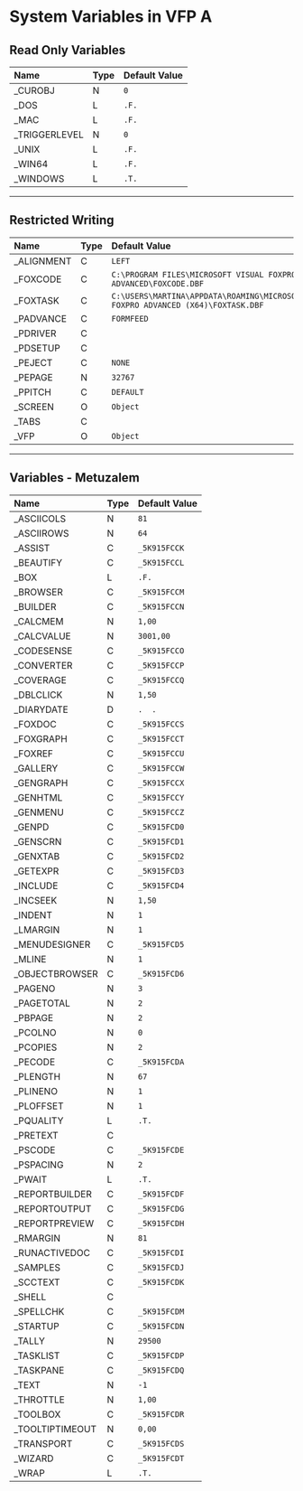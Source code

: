 # System Variables in VFP A
## Read Only Variables
| Name  | Type | Default Value |
|:------------- |:------------- |:------------- |
| \_CUROBJ | N | `0` |
| \_DOS | L | `.F.` |
| \_MAC | L | `.F.` |
| \_TRIGGERLEVEL | N | `0` |
| \_UNIX | L | `.F.` |
| \_WIN64 | L | `.F.` |
| \_WINDOWS | L | `.T.` |

* * *
## Restricted Writing
| Name  | Type | Default Value |
|:------------- |:------------- |:------------- |
| \_ALIGNMENT | C | `LEFT` |
| \_FOXCODE | C | `C:\PROGRAM FILES\MICROSOFT VISUAL FOXPRO ADVANCED\FOXCODE.DBF` |
| \_FOXTASK | C | `C:\USERS\MARTINA\APPDATA\ROAMING\MICROSOFT\VISUAL FOXPRO ADVANCED (X64)\FOXTASK.DBF` |
| \_PADVANCE | C | `FORMFEED` |
| \_PDRIVER | C | ` ` |
| \_PDSETUP | C | ` ` |
| \_PEJECT | C | `NONE` |
| \_PEPAGE | N | `32767` |
| \_PPITCH | C | `DEFAULT` |
| \_SCREEN | O | `Object` |
| \_TABS | C | ` ` |
| \_VFP | O | `Object` |

* * *
## Variables - Metuzalem
| Name  | Type | Default Value |
|:------------- |:------------- |:------------- |
| \_ASCIICOLS | N | `81` |
| \_ASCIIROWS | N | `64` |
| \_ASSIST | C | `_5K915FCCK` |
| \_BEAUTIFY | C | `_5K915FCCL` |
| \_BOX | L | `.F.` |
| \_BROWSER | C | `_5K915FCCM` |
| \_BUILDER | C | `_5K915FCCN` |
| \_CALCMEM | N | `1,00` |
| \_CALCVALUE | N | `3001,00` |
| \_CODESENSE | C | `_5K915FCCO` |
| \_CONVERTER | C | `_5K915FCCP` |
| \_COVERAGE | C | `_5K915FCCQ` |
| \_DBLCLICK | N | `1,50` |
| \_DIARYDATE | D | `.  .  ` |
| \_FOXDOC | C | `_5K915FCCS` |
| \_FOXGRAPH | C | `_5K915FCCT` |
| \_FOXREF | C | `_5K915FCCU` |
| \_GALLERY | C | `_5K915FCCW` |
| \_GENGRAPH | C | `_5K915FCCX` |
| \_GENHTML | C | `_5K915FCCY` |
| \_GENMENU | C | `_5K915FCCZ` |
| \_GENPD | C | `_5K915FCD0` |
| \_GENSCRN | C | `_5K915FCD1` |
| \_GENXTAB | C | `_5K915FCD2` |
| \_GETEXPR | C | `_5K915FCD3` |
| \_INCLUDE | C | `_5K915FCD4` |
| \_INCSEEK | N | `1,50` |
| \_INDENT | N | `1` |
| \_LMARGIN | N | `1` |
| \_MENUDESIGNER | C | `_5K915FCD5` |
| \_MLINE | N | `1` |
| \_OBJECTBROWSER | C | `_5K915FCD6` |
| \_PAGENO | N | `3` |
| \_PAGETOTAL | N | `2` |
| \_PBPAGE | N | `2` |
| \_PCOLNO | N | `0` |
| \_PCOPIES | N | `2` |
| \_PECODE | C | `_5K915FCDA` |
| \_PLENGTH | N | `67` |
| \_PLINENO | N | `1` |
| \_PLOFFSET | N | `1` |
| \_PQUALITY | L | `.T.` |
| \_PRETEXT | C | ` ` |
| \_PSCODE | C | `_5K915FCDE` |
| \_PSPACING | N | `2` |
| \_PWAIT | L | `.T.` |
| \_REPORTBUILDER | C | `_5K915FCDF` |
| \_REPORTOUTPUT | C | `_5K915FCDG` |
| \_REPORTPREVIEW | C | `_5K915FCDH` |
| \_RMARGIN | N | `81` |
| \_RUNACTIVEDOC | C | `_5K915FCDI` |
| \_SAMPLES | C | `_5K915FCDJ` |
| \_SCCTEXT | C | `_5K915FCDK` |
| \_SHELL | C | ` ` |
| \_SPELLCHK | C | `_5K915FCDM` |
| \_STARTUP | C | `_5K915FCDN` |
| \_TALLY | N | `29500` |
| \_TASKLIST | C | `_5K915FCDP` |
| \_TASKPANE | C | `_5K915FCDQ` |
| \_TEXT | N | `-1` |
| \_THROTTLE | N | `1,00` |
| \_TOOLBOX | C | `_5K915FCDR` |
| \_TOOLTIPTIMEOUT | N | `0,00` |
| \_TRANSPORT | C | `_5K915FCDS` |
| \_WIZARD | C | `_5K915FCDT` |
| \_WRAP | L | `.T.` |